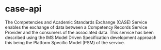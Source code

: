 # case-api
The Competencies and Academic Standards Exchange (CASE) Service enables the exchange of data between a Competency Records Service Provider and the consumers of the associated data. This service has been described using the IMS Model Driven Specification development approach this being the Platform Specific Model (PSM) of the service.
